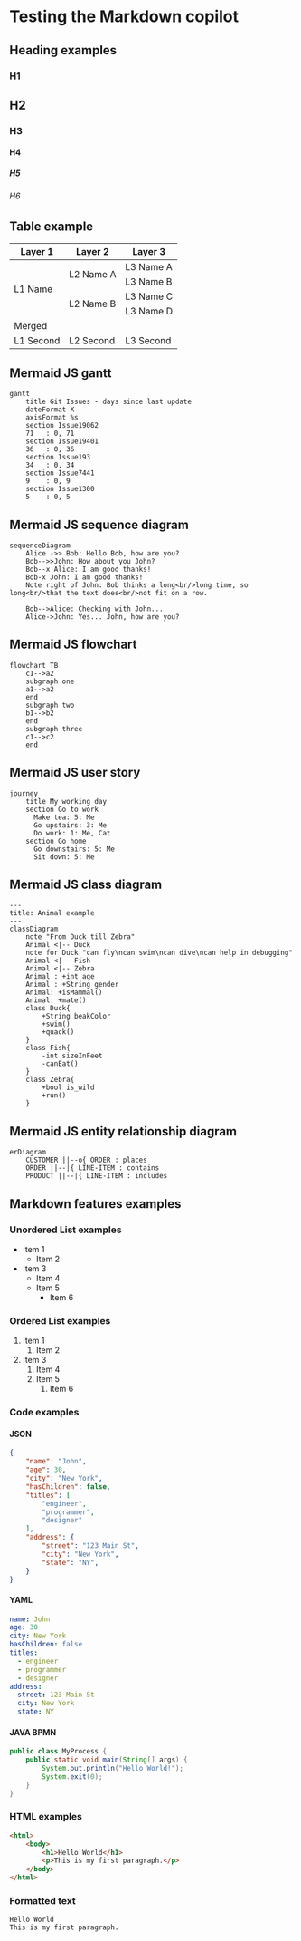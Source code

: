 # Testing the Markdown copilot

## Heading examples
### H1
## H2
### H3
#### H4
##### H5
###### H6


## Table example
<html>
    <body  >
        <table style="width: 100%;">
            <thead>
                <tr>
                    <th>Layer 1</th>
                    <th>Layer 2</th>
                    <th>Layer 3</th>
                </tr>
            </thead>
            <tbody>
                <tr>
                    <td rowspan=4>L1 Name</td>
                    <td rowspan=2>L2 Name A</td>
                    <td>L3 Name A</td>
                </tr>
                <tr>
                    <td>L3 Name B</td>
                </tr>
                <tr>
                    <td rowspan=2>L2 Name B</td>
                    <td>L3 Name C</td>
                </tr>
                <tr>
                    <td>L3 Name D</td>
                </tr>
                <tr>
                    <td colspan=3>Merged</td>
                </tr>
                <tr>
                    <td>L1 Second</td>
                    <td>L2 Second</td>
                    <td>L3 Second</td>
                </tr>
            </tbody>
        </table>
    </body>
</html>

## Mermaid JS gantt

```mermaid
gantt
    title Git Issues - days since last update
    dateFormat X
    axisFormat %s
    section Issue19062
    71   : 0, 71
    section Issue19401
    36   : 0, 36
    section Issue193
    34   : 0, 34
    section Issue7441
    9    : 0, 9
    section Issue1300
    5    : 0, 5
```

## Mermaid JS sequence diagram

```mermaid
sequenceDiagram
    Alice ->> Bob: Hello Bob, how are you?
    Bob-->>John: How about you John?
    Bob--x Alice: I am good thanks!
    Bob-x John: I am good thanks!
    Note right of John: Bob thinks a long<br/>long time, so long<br/>that the text does<br/>not fit on a row.

    Bob-->Alice: Checking with John...
    Alice->John: Yes... John, how are you?

```

## Mermaid JS flowchart

```mermaid
flowchart TB
    c1-->a2
    subgraph one
    a1-->a2
    end
    subgraph two
    b1-->b2
    end
    subgraph three
    c1-->c2
    end
```

## Mermaid JS user story

```mermaid
journey
    title My working day
    section Go to work
      Make tea: 5: Me
      Go upstairs: 3: Me
      Do work: 1: Me, Cat
    section Go home
      Go downstairs: 5: Me
      Sit down: 5: Me
```

## Mermaid JS class diagram

```mermaid
---
title: Animal example
---
classDiagram
    note "From Duck till Zebra"
    Animal <|-- Duck
    note for Duck "can fly\ncan swim\ncan dive\ncan help in debugging"
    Animal <|-- Fish
    Animal <|-- Zebra
    Animal : +int age
    Animal : +String gender
    Animal: +isMammal()
    Animal: +mate()
    class Duck{
        +String beakColor
        +swim()
        +quack()
    }
    class Fish{
        -int sizeInFeet
        -canEat()
    }
    class Zebra{
        +bool is_wild
        +run()
    }

```

## Mermaid JS entity relationship diagram

```mermaid
erDiagram
    CUSTOMER ||--o{ ORDER : places
    ORDER ||--|{ LINE-ITEM : contains
    PRODUCT ||--|{ LINE-ITEM : includes
```

## Markdown features examples

### Unordered List examples

- Item 1
  - Item 2
- Item 3
  - Item 4
  - Item 5
    - Item 6

### Ordered List examples

1. Item 1
    1. Item 2
2. Item 3
    1. Item 4
    2. Item 5
        1. Item 6

### Code examples

#### JSON

```json
{
    "name": "John",
    "age": 30,
    "city": "New York",
    "hasChildren": false,
    "titles": [
        "engineer",
        "programmer",
        "designer"
    ],
    "address": {
        "street": "123 Main St",
        "city": "New York",
        "state": "NY",
    }
}
```

#### YAML

```yaml
name: John
age: 30
city: New York
hasChildren: false
titles:
  - engineer
  - programmer
  - designer
address:
  street: 123 Main St
  city: New York
  state: NY
```

#### JAVA BPMN

```java
public class MyProcess {
    public static void main(String[] args) {
        System.out.println("Hello World!");
        System.exit(0);
    }
}
```

### HTML examples

```html
<html>
    <body>
        <h1>Hello World</h1>
        <p>This is my first paragraph.</p>
    </body>
</html>
```

### Formatted text

```text
Hello World
This is my first paragraph.
```
